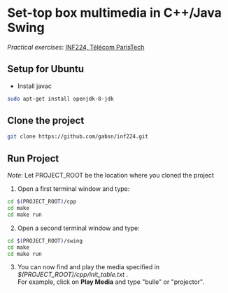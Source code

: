 # Set-top box multimedia in C++/Java Swing

_Practical exercises_: [INF224, Télécom ParisTech](http://perso.telecom-paristech.fr/~elc/cpp/TP-C++.html)

## Setup for Ubuntu

- Install javac
```bash
sudo apt-get install openjdk-8-jdk
```

## Clone the project

```bash
git clone https://github.com/gabsn/inf224.git
```

## Run Project

_Note_: Let PROJECT_ROOT be the location where you cloned the project

1. Open a first terminal window and type:
```bash
cd $(PROJECT_ROOT)/cpp
cd make
cd make run
```

2. Open a second terminal window and type:
```bash
cd $(PROJECT_ROOT)/swing
cd make
cd make run
```

3. You can now find and play the media specified in _$(PROJECT_ROOT)/cpp/init_table.txt_ .  
For example, click on **Play Media** and type "bulle" or "projector".
